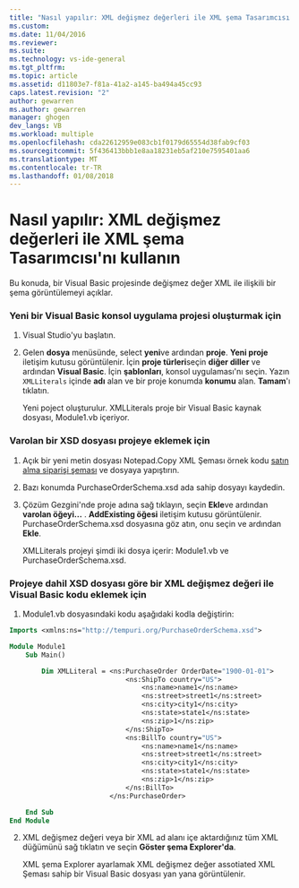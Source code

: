 ```yaml
---
title: "Nasıl yapılır: XML değişmez değerleri ile XML şema Tasarımcısı'nı kullanın | Microsoft Docs"
ms.custom: 
ms.date: 11/04/2016
ms.reviewer: 
ms.suite: 
ms.technology: vs-ide-general
ms.tgt_pltfrm: 
ms.topic: article
ms.assetid: d11803e7-f81a-41a2-a145-ba494a45cc93
caps.latest.revision: "2"
author: gewarren
ms.author: gewarren
manager: ghogen
dev_langs: VB
ms.workload: multiple
ms.openlocfilehash: cda22612959e083cb1f0179d65554d38fab9cf03
ms.sourcegitcommit: 5f436413bbb1e8aa18231eb5af210e7595401aa6
ms.translationtype: MT
ms.contentlocale: tr-TR
ms.lasthandoff: 01/08/2018
---
```

# <a name="how-to-use-the-xml-schema-designer-with-xml-literals"></a>Nasıl yapılır: XML değişmez değerleri ile XML şema Tasarımcısı'nı kullanın
Bu konuda, bir Visual Basic projesinde değişmez değer XML ile ilişkili bir şema görüntülemeyi açıklar.  
  
### <a name="to-create-a-new-visual-basic-console-application-project"></a>Yeni bir Visual Basic konsol uygulama projesi oluşturmak için  
  
1.  Visual Studio'yu başlatın.  
  
2.  Gelen **dosya** menüsünde, select **yeni**ve ardından **proje**. **Yeni proje** iletişim kutusu görüntülenir. İçin **proje türleri**seçin **diğer diller** ve ardından **Visual Basic**. İçin **şablonları**, konsol uygulaması'nı seçin. Yazın `XMLLiterals` içinde **adı** alan ve bir proje konumda **konumu** alan. **Tamam**'ı tıklatın.  
  
     Yeni poject oluşturulur. XMLLiterals proje bir Visual Basic kaynak dosyası, Module1.vb içeriyor.  
  
### <a name="to-add-an-existing-xsd-file-to-the-project"></a>Varolan bir XSD dosyası projeye eklemek için  
  
1.  Açık bir yeni metin dosyası Notepad.Copy XML Şeması örnek kodu [satın alma siparişi şeması](../xml-tools/sample-xsd-file-simple-schema.md) ve dosyaya yapıştırın.  
  
2.  Bazı konumda PurchaseOrderSchema.xsd ada sahip dosyayı kaydedin.  
  
3.  Çözüm Gezgini'nde proje adına sağ tıklayın, seçin **Ekle**ve ardından **varolan öğeyi...** . **AddExisting öğesi** iletişim kutusu görüntülenir. PurchaseOrderSchema.xsd dosyasına göz atın, onu seçin ve ardından **Ekle**.  
  
     XMLLiterals projeyi şimdi iki dosya içerir: Module1.vb ve PurchaseOrderSchema.xsd.  
  
### <a name="to-add-visual-basic-code-with-an-xml-literal-based-on-the-xsd-file-included-in-the-project"></a>Projeye dahil XSD dosyası göre bir XML değişmez değeri ile Visual Basic kodu eklemek için  
  
1.  Module1.vb dosyasındaki kodu aşağıdaki kodla değiştirin:  
  
   ```vb
   Imports <xmlns:ns="http://tempuri.org/PurchaseOrderSchema.xsd">  
  
   Module Module1  
       Sub Main()  
  
           Dim XMLLiteral = <ns:PurchaseOrder OrderDate="1900-01-01">  
                                <ns:ShipTo country="US">  
                                    <ns:name>name1</ns:name>  
                                    <ns:street>street1</ns:street>  
                                    <ns:city>city1</ns:city>  
                                    <ns:state>state1</ns:state>  
                                    <ns:zip>1</ns:zip>  
                                </ns:ShipTo>  
                                <ns:BillTo country="US">  
                                    <ns:name>name1</ns:name>  
                                    <ns:street>street1</ns:street>  
                                    <ns:city>city1</ns:city>  
                                    <ns:state>state1</ns:state>  
                                    <ns:zip>1</ns:zip>  
                                </ns:BillTo>  
                            </ns:PurchaseOrder>  
  
       End Sub  
   End Module  
   ```
  
2.  XML değişmez değeri veya bir XML ad alanı içe aktardığınız tüm XML düğümünü sağ tıklatın ve seçin **Göster şema Explorer'da**.  
  
     XML şema Explorer ayarlamak XML değişmez değer assotiated XML Şeması sahip bir Visual Basic dosyası yan yana görüntülenir.